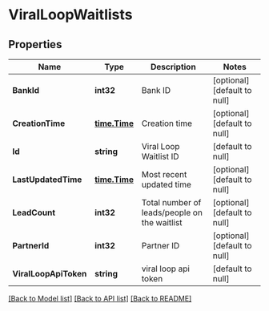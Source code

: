 # ViralLoopWaitlists

## Properties
Name | Type | Description | Notes
------------ | ------------- | ------------- | -------------
**BankId** | **int32** | Bank ID | [optional] [default to null]
**CreationTime** | [**time.Time**](time.Time.md) | Creation time | [optional] [default to null]
**Id** | **string** | Viral Loop Waitlist ID | [default to null]
**LastUpdatedTime** | [**time.Time**](time.Time.md) | Most recent updated time | [optional] [default to null]
**LeadCount** | **int32** | Total number of leads/people on the waitlist | [optional] [default to null]
**PartnerId** | **int32** | Partner ID | [optional] [default to null]
**ViralLoopApiToken** | **string** | viral loop api token | [default to null]

[[Back to Model list]](../README.md#documentation-for-models) [[Back to API list]](../README.md#documentation-for-api-endpoints) [[Back to README]](../README.md)

